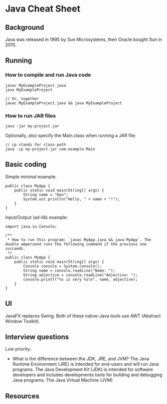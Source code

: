 # Java Cheat Sheet



## Background
Java was released in 1995 by Sun Microsystems, then Oracle bought Sun in 2010. 


## Running

### How to compile and run Java code

    javac MyExampleProject.java
    java MyExampleProject

    // Or, together
    javac MyExampleProject.java && java MyExampleProject

### How to run JAR files

    java -jar my-project.jar

Optionally, also specify the Main.class when running a JAR file:

    // cp stands for class-path
    java -cp my-project.jar com.example.Main



## Basic coding

Simple minimal example:

    public class MyApp {
        public static void main(String[] args) {
            String name = "Dan";
            System.out.println("Hello, " + name + "!");
        }
    }

Input/Output (ad-lib) example:

    import java.io.Console;
    
    /**
     * How to run this program: `javac MyApp.java && java MyApp`. The double ampersand runs the following command if the previous one succeeds.
     */
    public class MyApp {
        public static void main(String[] args) {
            Console console = System.console();
            String name = console.readLine("Name: ");
            String adjective = console.readLine("Adjective: ");
            console.printf("%s is very %s\n", name, adjective);
        }
    }



## UI
JavaFX replaces Swing. Both of these native-Java tools use AWT (Abstract Window Toolkit).



## Interview questions


Low priority:
- What is the difference between the JDK, JRE, and JVM? The Java Runtime Environment (JRE) is intended for end-users and will run Java programs. The Java Development Kit (JDK) is intended for software developers and includes developments tools for building and debugging Java programs. The Java Virtual Machine (JVM) 



## Resources
